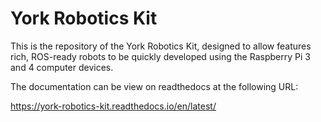 # York Robotics Kit

This is the repository of the York Robotics Kit, designed to allow features rich, ROS-ready robots to be quickly developed using the Raspberry Pi 3 and 4 computer devices.  

The documentation can be view on readthedocs at the following URL:

https://york-robotics-kit.readthedocs.io/en/latest/